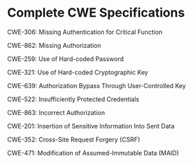 

# Complete CWE Specifications

CWE-306: Missing Authentication for Critical Function

CWE-862: Missing Authorization

CWE-259: Use of Hard-coded Password

CWE-321: Use of Hard-coded Cryptographic Key

CWE-639: Authorization Bypass Through User-Controlled Key

CWE-522: Insufficiently Protected Credentials

CWE-863: Incorrect Authorization

CWE-201: Insertion of Sensitive Information Into Sent Data

CWE-352: Cross-Site Request Forgery (CSRF)

CWE-471: Modification of Assumed-Immutable Data (MAID)